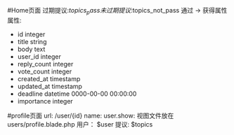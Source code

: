 #Home页面
过期提议:$topics_pass
未过期提议:$topics_not_pass
通过 -> 获得属性
属性:
* id integer
* title string 
* body  text
* user_id integer
* reply_count integer
* vote_count integer
* created_at timestamp
* updated_at timestamp
* deadline datetime 0000-00-00 00:00:00
* importance integer

#profile页面
url: /user/{id}
name: user.show:
视图文件放在users/profile.blade.php
用户： $user
提议: $topics

